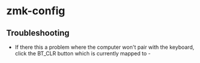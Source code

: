 # zmk-config

## Troubleshooting

* If there this a problem where the computer won't pair with the keyboard, click the BT_CLR button which is currently mapped to <lower>-<left shift>
